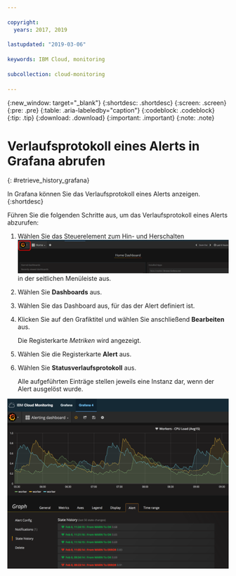 ```yaml
---

copyright:
  years: 2017, 2019

lastupdated: "2019-03-06"

keywords: IBM Cloud, monitoring

subcollection: cloud-monitoring

---
```


{:new_window: target="_blank"}
{:shortdesc: .shortdesc}
{:screen: .screen}
{:pre: .pre}
{:table: .aria-labeledby="caption"}
{:codeblock: .codeblock}
{:tip: .tip}
{:download: .download}
{:important: .important}
{:note: .note}


# Verlaufsprotokoll eines Alerts in Grafana abrufen
{: #retrieve_history_grafana}

In Grafana können Sie das Verlaufsprotokoll eines Alerts anzeigen. 
{:shortdesc}


Führen Sie die folgenden Schritte aus, um das Verlaufsprotokoll eines Alerts abzurufen:

1. Wählen Sie das Steuerelement zum Hin- und Herschalten ![Grafana-Seitenmenüleiste](images/grafana_settings.gif "Grafana-Seitenmenüleiste") in der seitlichen Menüleiste aus.
2. Wählen Sie **Dashboards** aus.
3. Wählen Sie das Dashboard aus, für das der Alert definiert ist.
4. Klicken Sie auf den Grafiktitel und wählen Sie anschließend **Bearbeiten** aus.
    
    Die Registerkarte *Metriken* wird angezeigt. 

5. Wählen Sie die Registerkarte **Alert** aus.
6. Wählen Sie **Statusverlaufsprotokoll** aus.

    Alle aufgeführten Einträge stellen jeweils eine Instanz dar, wenn der Alert ausgelöst wurde.

![Ansicht eines Grafana-Dashboards mit einem für eine Abfrage definierten Alert](images/alerthistory.png "Ansicht eines Grafana-Dashboards mit einem für eine Abfrage definierten Alert")


